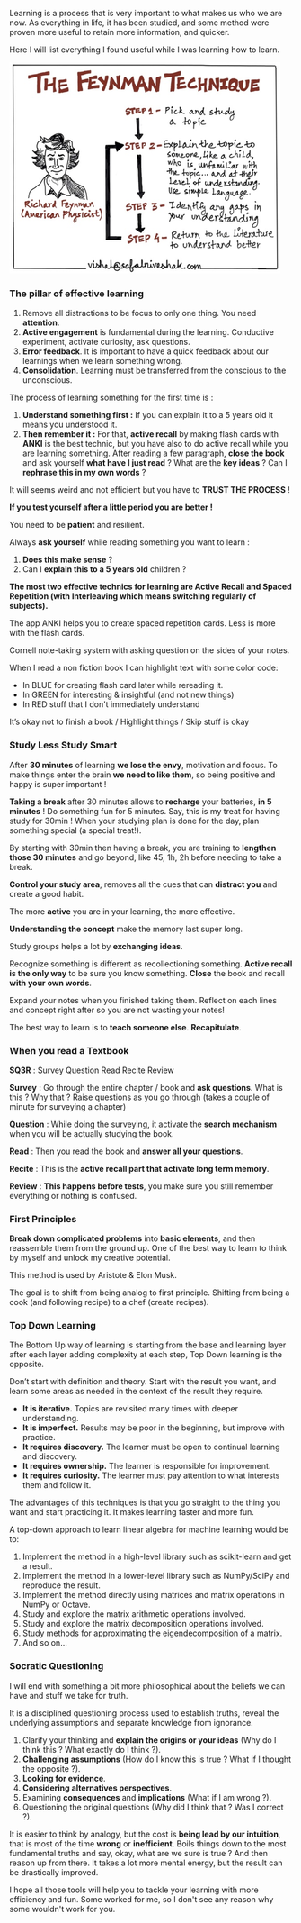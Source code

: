 <!--
.. title: How to Learn efficiently
.. slug: how-to-learn-efficiently
.. date: 2021-09-06 11:38:28 UTC+02:00
.. tags: learning, self-development
.. category: tutorial
.. link:
.. description: Scientific methods to improve learning.
.. previewimage: /images/learning.jpg
.. type: text
.. medium: yes
-->

Learning is a process that is very important to what makes us who we are now. As everything in life, it has been studied, and some method were proven more useful to retain more information, and quicker.

Here I will list everything I found useful while I was learning how to learn.

![Steps for the feynman methods](/images/learning/feynman.png)

<!-- TEASER_END -->

### The pillar of effective learning

1. Remove all distractions to be focus to only one thing. You need **attention**.
2. **Active engagement** is fundamental during the learning. Conductive experiment, activate curiosity, ask questions.
3. **Error feedback**. It is important to have a quick feedback about our learnings when we learn something wrong.
4. **Consolidation**. Learning must be transferred from the conscious to the unconscious.

The process of learning something for the first time is :

1. **Understand something first :**
If you can explain it to a 5 years old it means you understood it.
2. **Then remember it :**
For that, **active recall** by making flash cards with **ANKI** is the best technic, but you have also to do active recall while you are learning something. After reading a few paragraph, **close the book** and ask yourself **what have I just read** ? What are the **key ideas** ? Can I **rephrase this in my own words** ?

It will seems weird and not efficient but you have to **TRUST THE PROCESS** !

**If you test yourself after a little period you are better !**

You need to be **patient** and resilient.

Always **ask yourself** while reading something you want to learn :

1. **Does this make sense** ?
2. Can I **explain this to a 5 years old** children ?

**The most two effective technics for learning are Active Recall and Spaced Repetition (with Interleaving which means switching regularly of subjects).**

The app ANKI helps you to create spaced repetition cards. Less is more with the flash cards.

Cornell note-taking system with asking question on the sides of your notes.

When I read a non fiction book I can highlight text with some color code:

- In BLUE for creating flash card later while rereading it.
- In GREEN for interesting & insightful (and not new things)
- In RED stuff that I don't immediately understand

It’s okay not to finish a book / Highlight things / Skip stuff is okay

### **Study Less Study Smart**

After **30 minutes** of learning **we lose the envy**, motivation and focus. To make things enter the brain **we need to like them**, so being positive and happy is super important !

**Taking a break** after 30 minutes allows to **recharge** your batteries, **in 5 minutes** ! Do something fun for 5 minutes. Say, this is my treat for having study for 30min ! When your studying plan is done for the day, plan something special (a special treat!).

By starting with 30min then having a break, you are training to **lengthen those 30 minutes** and go beyond, like 45, 1h, 2h before needing to take a break.

**Control your study area**, removes all the cues that can **distract you** and create a good habit.

The more **active** you are in your learning, the more effective.

**Understanding the concept** make the memory last super long.

Study groups helps a lot by **exchanging ideas**.

Recognize something is different as recollectioning something. **Active recall is the only way** to be sure you know something. **Close** the book and recall **with your own words**.

Expand your notes when you finished taking them. Reflect on each lines and concept right after so you are not wasting your notes!

The best way to learn is to **teach someone else**. **Recapitulate**.

### When you read a Textbook

**SQ3R** : Survey Question Read Recite Review

**Survey** : Go through the entire chapter / book and **ask questions**. What is this ? Why that ? Raise questions as you go through (takes a couple of minute for surveying a chapter)

**Question** : While doing the surveying, it activate the **search mechanism** when you will be actually studying the book.

**Read** : Then you read the book and **answer all your questions**.

**Recite** : This is the **active recall part that activate long term memory**.

**Review** : **This happens before tests**, you make sure you still remember everything or nothing is confused.

### First Principles

**Break down complicated problems** into **basic elements**, and then reassemble them from the ground up. One of the best way to learn to think by myself and unlock my creative potential.

This method is used by Aristote & Elon Musk.

The goal is to shift from being analog to first principle. Shifting from being a cook (and following recipe) to a chef (create recipes).

### Top Down Learning

The Bottom Up way of learning is starting from the base and learning layer after each layer adding complexity at each step, Top Down learning is the opposite.

Don’t start with definition and theory. Start with the result you want, and learn some areas as needed in the context of the result they require.

- **It is iterative.** Topics are revisited many times with deeper understanding.
- **It is imperfect.** Results may be poor in the beginning, but improve with practice.
- **It requires discovery.** The learner must be open to continual learning and discovery.
- **It requires ownership.** The learner is responsible for improvement.
- **It requires curiosity.** The learner must pay attention to what interests them and follow it.

The advantages of this techniques is that you go straight to the thing you want and start practicing it. It makes learning faster and more fun.

A top-down approach to learn linear algebra for machine learning would be to:

1. Implement the method in a high-level library such as scikit-learn and get a result.
2. Implement the method in a lower-level library such as NumPy/SciPy and reproduce the result.
3. Implement the method directly using matrices and matrix operations in NumPy or Octave.
4. Study and explore the matrix arithmetic operations involved.
5. Study and explore the matrix decomposition operations involved.
6. Study methods for approximating the eigendecomposition of a matrix.
7. And so on…

### **Socratic Questioning**

I will end with something a bit more philosophical about the beliefs we can have and stuff we take for truth.

It is a disciplined questioning process used to establish truths, reveal the underlying assumptions and separate knowledge from ignorance.

1. Clarify your thinking and **explain the origins or your ideas** (Why do I think this ? What exactly do I think ?).
2. **Challenging assumptions** (How do I know this is true ? What if I thought the opposite ?).
3. **Looking for evidence**.
4. **Considering alternatives perspectives**.
5. Examining **consequences** and **implications** (What if I am wrong ?).
6. Questioning the original questions (Why did I think that ? Was I correct ?).

It is easier to think by analogy, but the cost is **being lead by our intuition**, that is most of the time **wrong** or **inefficient**. Boils things down to the most fundamental truths and say, okay, what are we sure is true ? And then reason up from there. It takes a lot more mental energy, but the result can be drastically improved.

I hope all those tools will help you to tackle your learning with more efficiency and fun. Some worked for me, so I don't see any reason why some wouldn't work for you.
